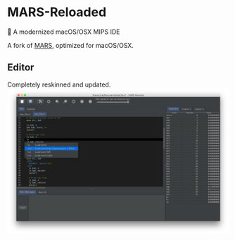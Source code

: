 # MARS-Reloaded
🔭 A modernized macOS/OSX MIPS IDE

A fork of [MARS](http://courses.missouristate.edu/KenVollmar/mars/), optimized for macOS/OSX.

## Editor
Completely reskinned and updated.
![Editor Screenshot](screenshots/editor.png)
